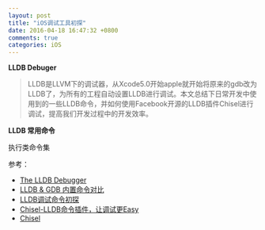 ```yaml
---
layout: post
title: "iOS调试工具初探"
date: 2016-04-18 16:47:32 +0800
comments: true
categories: iOS
---
```


**LLDB Debuger**

> LLDB是LLVM下的调试器，从Xcode5.0开始apple就开始将原来的gdb改为LLDB了，为所有的工程自动设置LLDB进行调试。本文总结下日常开发中使用到的一些LLDB命令，并如何使用Facebook开源的LLDB插件Chisel进行调试，提高我们开发过程中的开发效率。

**LLDB 常用命令**

执行类命令集





参考：

+ [The LLDB Debugger](http://lldb.llvm.org/lldb-gdb.html)
+ [LLDB & GDB 内置命令对比](http://blog.163.com/l1_jun/blog/static/14386388201210202355254/)
+ [LLDB调试命令初探](http://www.starfelix.com/blog/2014/03/17/lldbdiao-shi-ming-ling-chu-tan/)
+ [Chisel-LLDB命令插件，让调试更Easy](https://blog.cnbluebox.com/blog/2015/03/05/chisel/)
+ [Chisel](https://github.com/facebook/chisel)



